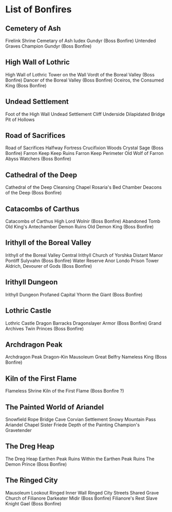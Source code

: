 # List of Bonfires
## Cemetery of Ash
Firelink Shrine
Cemetary of Ash
Iudex Gundyr (Boss Bonfire)
Untended Graves
Champion Gundyr (Boss Bonfire)
## High Wall of Lothric
High Wall of Lothric
Tower on the Wall
Vordt of the Boreal Valley (Boss Bonfire)
Dancer of the Boreal Valley (Boss Bonfire)
Oceiros, the Consumed King (Boss Bonfire)
## Undead Settlement
Foot of the High Wall
Undead Settlement
Cliff Underside
Dilapidated Bridge
Pit of Hollows
## Road of Sacrifices
Road of Sacrifices
Halfway Fortress
Crucifixion Woods
Crystal Sage (Boss Bonfire)
Farron Keep
Keep Ruins
Farron Keep Perimeter
Old Wolf of Farron
Abyss Watchers (Boss Bonfire)
## Cathedral of the Deep
Cathedral of the Deep
Cleansing Chapel
Rosaria's Bed Chamber
Deacons of the Deep (Boss Bonfire)
## Catacombs of Carthus
Catacombs of Carthus
High Lord Wolnir (Boss Bonfire)
Abandoned Tomb
Old King's Antechamber
Demon Ruins
Old Demon King (Boss Bonfire)
## Irithyll of the Boreal Valley
Irithyll of the Boreal Valley
Central Irithyll
Church of Yorshka
Distant Manor
Pontiff Sulyvahn (Boss Bonfire)
Water Reserve
Anor Londo
Prison Tower
Aldrich, Devourer of Gods (Boss Bonfire)
## Irithyll Dungeon
Irithyll Dungeon
Profaned Capital
Yhorm the Giant (Boss Bonfire)
## Lothric Castle
Lothric Castle
Dragon Barracks
Dragonslayer Armor (Boss Bonfire)
Grand Archives
Twin Princes (Boss Bonfire)
## Archdragon Peak
Archdragon Peak
Dragon-Kin Mausoleum
Great Belfry
Nameless King (Boss Bonfire)
## Kiln of the First Flame
Flameless Shrine
Kiln of the First Flame (Boss Bonfire ?)
## The Painted World of Ariandel
Snowfield
Rope Bridge Cave
Corvian Settlement
Snowy Mountain Pass
Ariandel Chapel
Sister Friede
Depth of the Painting
Champion's Gravetender
## The Dreg Heap
The Dreg Heap
Earthen Peak Ruins
Within the Earthen Peak Ruins
The Demon Prince (Boss Bonfire)
## The Ringed City
Mausoleum Lookout
Ringed Inner Wall
Ringed City Streets
Shared Grave
Church of Filianore
Darkeater Midir (Boss Bonfire)
Filianore's Rest
Slave Knight Gael (Boss Bonfire)
